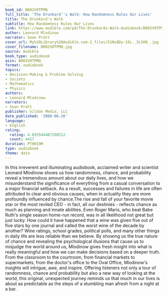 ```yaml
---
book_id: B002V0TPMQ
full_title: 'The Drunkard''s Walk: How Randomness Rules Our Lives'
title: The Drunkard's Walk
subtitle: How Randomness Rules Our Lives
link: https://www.audible.com/pd/The-Drunkards-Walk-Audiobook/B002V0TPMQ
author: Leonard Mlodinow
narrator: Sean Pratt
cover_url: My%20Library%20Audible.com-2_files/51Ns8Dy-16L._SL500_.jpg
cover_filename: B002V0TPMQ.jpg
source: Audible
book_type: audiobook
asin: B002V0TPMQ
format: audiobook
topics:
- Decision-Making & Problem Solving
- Society
- Mathematics
- Physics
authors:
- Leonard Mlodinow
narrators:
- Sean Pratt
publisher: Gildan Media, LLC
date_published: '2008-06-26'
language:
- English
rating:
  rating: 4.035544487208512
  count: 4417
duration: PT9H19M
type: audiobook
theme: data
---
```

In this irreverent and illuminating audiobook, acclaimed writer and scientist Leonard Mlodinow shows us how randomness, chance, and probability reveal a tremendous amount about our daily lives, and how we misunderstand the significance of everything from a casual conversation to a major financial setback. As a result, successes and failures in life are often attributed to clear and obvious causes, when in actuality they are more profoundly influenced by chance.The rise and fall of your favorite movie star or the most reviled CEO - in fact, all our destinies - reflects chance as much as planning and innate abilities. Even Roger Maris, who beat Babe Ruth's single season home-run record, was in all likelihood not great but just lucky.
How could it have happened that a wine was given five out of five stars by one journal and called the worst wine of the decade by another? Wine ratings, school grades, political polls, and many other things in daily life are less reliable than we believe. By showing us the true nature of chance and revealing the psychological illusions that cause us to misjudge the world around us, Mlodinow gives fresh insight into what is really meaningful and how we can make decisions based on a deeper truth. From the classroom to the courtroom, from financial markets to supermarkets, from the doctor's office to the Oval Office, Mlodinow's insights will intrigue, awe, and inspire.
Offering listeners not only a tour of randomness, chance and probability but also a new way of looking at the world, this original, unexpected journey reminds us that much in our lives is about as predictable as the steps of a stumbling man afresh from a night at a bar.

